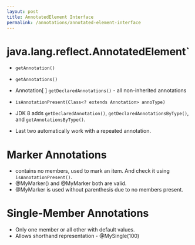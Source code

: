 ```yaml
---
layout: post
title: AnnotatedElement Interface
permalink: /annotations/annotated-element-interface
---
```


# java.lang.reflect.AnnotatedElement`
* `getAnnotation()`
* `getAnnotations()`
* Annotation[ ] `getDeclaredAnnotations()` - all non-inherited annotations
* `isAnnotationPresent(Class<? extends Annotation> annoType)`

* JDK 8 adds `getDeclaredAnnotation()`, `getDeclaredAnnotationsByType()`, and `getAnnotationsByType()`. 
* Last two automatically work with a repeated annotation.

# Marker Annotations
* contains no members, used to mark an item. And check it using `isAnnotationPresent()`.
* @MyMarker() and @MyMarker both are valid.
* @MyMarker is used without parenthesis due to no members present.

# Single-Member Annotations
* Only one member or all other with default values.
* Allows shorthand representation - @MySingle(100)
